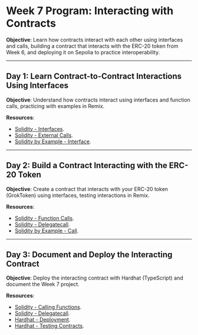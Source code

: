 # Week 7 Program: Interacting with Contracts

**Objective**: Learn how contracts interact with each other using interfaces and calls, building a contract that interacts with the ERC-20 token from Week 6, and deploying it on Sepolia to practice interoperability.

---

## Day 1: Learn Contract-to-Contract Interactions Using Interfaces

**Objective**: Understand how contracts interact using interfaces and function calls, practicing with examples in Remix.

**Resources**:

- [Solidity - Interfaces](https://docs.soliditylang.org/en/latest/contracts.html#interfaces).
- [Solidity - External Calls](https://docs.soliditylang.org/en/latest/control-structures.html#external-function-calls).
- [Solidity by Example - Interface](https://solidity-by-example.org/interface/).

---

## Day 2: Build a Contract Interacting with the ERC-20 Token

**Objective**: Create a contract that interacts with your ERC-20 token (GrokToken) using interfaces, testing interactions in Remix.

**Resources**:

- [Solidity - Function Calls](https://docs.soliditylang.org/en/latest/control-structures.html#function-calls).
- [Solidity - Delegatecall](https://docs.soliditylang.org/en/latest/contracts.html#delegatecall-callcode).
- [Solidity by Example - Call](https://solidity-by-example.org/call/).

---

## Day 3: Document and Deploy the Interacting Contract

**Objective**: Deploy the interacting contract with Hardhat (TypeScript) and document the Week 7 project.

**Resources**:

- [Solidity - Calling Functions](https://docs.soliditylang.org/en/latest/control-structures.html#function-calls).
- [Solidity - Delegatecall](https://docs.soliditylang.org/en/latest/contracts.html#delegatecall-callcode).
- [Hardhat - Deployment](https://v2.hardhat.org/hardhat-runner/docs/guides/deploying).
- [Hardhat - Testing Contracts](https://hardhat.org/hardhat-runner/docs/guides/test-contracts).
